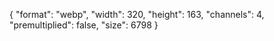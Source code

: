 {
  "format": "webp",
  "width": 320,
  "height": 163,
  "channels": 4,
  "premultiplied": false,
  "size": 6798
}